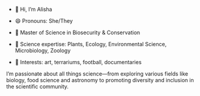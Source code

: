 - 👋 Hi, I’m Alisha
- 😄 Pronouns: She/They

- 🏫 Master of Science in Biosecurity & Conservation
- 🧪 Science expertise: Plants, Ecology, Environmental Science, Microbiology, Zoology
- 🎨 Interests: art, terrariums, football, documentaries 

I’m passionate about all things science—from exploring various fields like 
biology, food science and astronomy to promoting diversity and inclusion in the scientific community.

